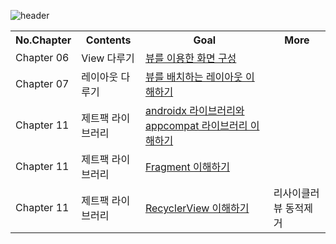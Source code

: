 
![header](https://capsule-render.vercel.app/api?type=Rounded&color=gradient&height=100&section=footer&text=2022-2%20Mobile%20App%20Programming&fontSize=30)

<table>
  <th> No.Chapter </th>
  <th> Contents </th>
  <th> Goal </th>
  <th> More </th>
  <tr>
    <td> Chapter 06 </td>
    <td> 
      View 다루기
    </td>
    <td> <a href="https://github.com/B-JayU/2022-2-Mobile-App-     Programing/blob/main/CH06_View/%EB%B7%B0%EB%A5%BC%20%EC%9D%B4%EC%9A%A9%ED%95%9C%20%ED%99%94%EB%A9%B4%EA%B5%AC%EC%84%B1.md">뷰를 이용한 화면 구성 </td>
    <td></td>
  </tr>
  <tr>
    <td> Chapter 07 </td>
    <td> 
      레이아웃 다루기
    </td>
    <td> <a href="https://github.com/B-JayU/2022-2-Mobile-App-Programing/blob/63b726e801297839029d0a9599d79c79697cbe61/CH07_Layout/%EB%A0%88%EC%9D%B4%EC%95%84%EC%9B%83.md">뷰를 배치하는 레이아웃 이해하기 </td>
    <td></td>
  </tr>
  <tr>
    <td> Chapter 11 </td>
    <td> 
      제트팩 라이브러리
    </td>
    <td> <a href="https://github.com/B-JayU/2022-2-Mobile-App-Programing/blob/2edef26ae8743e9fa040488edede3804717c08b3/CH11_%EC%A0%9C%ED%8A%B8%ED%8C%A9%20%EB%9D%BC%EC%9D%B4%EB%B8%8C%EB%9F%AC%EB%A6%AC/(1)%20Androidx%EC%99%80%20appcompat%20%EB%9D%BC%EC%9D%B4%EB%B8%8C%EB%9F%AC%EB%A6%AC%20%EC%9D%B4%ED%95%B4.md">androidx 라이브러리와 appcompat 라이브러리 이해하기 </td>
    <td></td>
  </tr>
  <tr>
    <td> Chapter 11 </td>
    <td> 
      제트팩 라이브러리
    </td>
    <td> <a href="https://github.com/B-JayU/2022-2-Mobile-App-Programing/blob/d5aa498026f40bccf7c62c843aadd4d922aad5bf/CH11_%EC%A0%9C%ED%8A%B8%ED%8C%A9%20%EB%9D%BC%EC%9D%B4%EB%B8%8C%EB%9F%AC%EB%A6%AC/(2)%20%ED%94%84%EB%9E%98%EA%B7%B8%EB%A8%BC%ED%8A%B8%20%EC%9D%B4%ED%95%B4%ED%95%98%EA%B8%B0.md">Fragment 이해하기 </td>
    <td></td>
  </tr>
  <tr>
    <td> Chapter 11 </td>
    <td> 
      제트팩 라이브러리
    </td>
    <td> <a href="https://github.com/B-JayU/2022-2-Mobile-App-Programing/blob/fa31cc95707c6ded8e2b57f4335c0b69135a3b55/CH11_%EC%A0%9C%ED%8A%B8%ED%8C%A9%20%EB%9D%BC%EC%9D%B4%EB%B8%8C%EB%9F%AC%EB%A6%AC/(3)%20%EB%A6%AC%EC%82%AC%EC%9D%B4%ED%81%B4%EB%9F%AC%20%EB%B7%B0%20%EC%9D%B4%ED%95%B4%ED%95%98%EA%B8%B0.md">RecyclerView 이해하기 </td>
    <td>리사이클러 뷰 동적제거</td>
  </tr>
</table>


